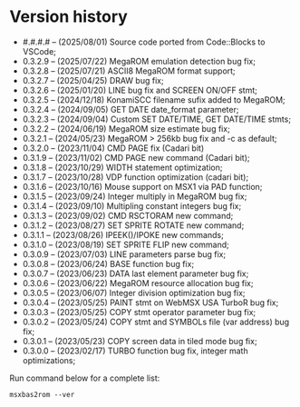 # Version history

- #.#.#.# – (2025/08/01) Source code ported from Code::Blocks to VSCode;
- 0.3.2.9 – (2025/07/22) MegaROM emulation detection bug fix;
- 0.3.2.8 – (2025/07/21) ASCII8 MegaROM format support;
- 0.3.2.7 – (2025/04/25) DRAW bug fix;
- 0.3.2.6 – (2025/01/20) LINE bug fix and SCREEN ON/OFF stmt;
- 0.3.2.5 – (2024/12/18) KonamiSCC filename sufix added to MegaROM;
- 0.3.2.4 – (2024/09/05) GET DATE date_format parameter;
- 0.3.2.3 – (2024/09/04) Custom SET DATE/TIME, GET DATE/TIME stmts;
- 0.3.2.2 – (2024/06/19) MegaROM size estimate bug fix;
- 0.3.2.1 – (2024/05/23) MegaROM > 256kb bug fix and -c as default;
- 0.3.2.0 – (2023/11/04) CMD PAGE fix (Cadari bit)
- 0.3.1.9 – (2023/11/02) CMD PAGE new command (Cadari bit);
- 0.3.1.8 – (2023/10/29) WIDTH statement optimization;
- 0.3.1.7 – (2023/10/28) VDP function optimization (cadari bit);
- 0.3.1.6 – (2023/10/16) Mouse support on MSX1 via PAD function;
- 0.3.1.5 – (2023/09/24) Integer multiply in MegaROM bug fix;
- 0.3.1.4 – (2023/09/10) Multipling constant integers bug fix;
- 0.3.1.3 – (2023/09/02) CMD RSCTORAM new command;
- 0.3.1.2 – (2023/08/27) SET SPRITE ROTATE new command;
- 0.3.1.1 – (2023/08/26) IPEEK()/IPOKE new commands;
- 0.3.1.0 – (2023/08/19) SET SPRITE FLIP new command;
- 0.3.0.9 – (2023/07/03) LINE parameters parse bug fix;
- 0.3.0.8 – (2023/06/24) BASE function bug fix;
- 0.3.0.7 – (2023/06/23) DATA last element parameter bug fix;
- 0.3.0.6 – (2023/06/22) MegaROM resource allocation bug fix;
- 0.3.0.5 – (2023/06/07) Integer division optimization bug fix;
- 0.3.0.4 – (2023/05/25) PAINT stmt on WebMSX USA TurboR bug fix;
- 0.3.0.3 – (2023/05/25) COPY stmt operator parameter bug fix;
- 0.3.0.2 – (2023/05/24) COPY stmt and SYMBOLs file (var address) bug fix;
- 0.3.0.1 – (2023/05/23) COPY screen data in tiled mode bug fix;
- 0.3.0.0 – (2023/02/17) TURBO function bug fix, integer math optimizations;

Run command below for a complete list:

    msxbas2rom --ver
